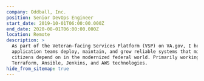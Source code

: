 ```yaml
---
company: Oddball, Inc.
position: Senior DevOps Engineer
start_date: 2019-10-01T06:00:00.000Z
end_date: 2020-08-01T06:00:00.000Z
location: Remote
description: >
  As part of the Veteran-facing Services Platform (VSP) on VA.gov, I helped
  application teams deploy, maintain, and grow reliable systems that millions of
  citizens depend on in the modernized federal world. Primarily working with
  Terraform, Ansible, Jenkins, and AWS technologies.
hide_from_sitemap: true
---
```

